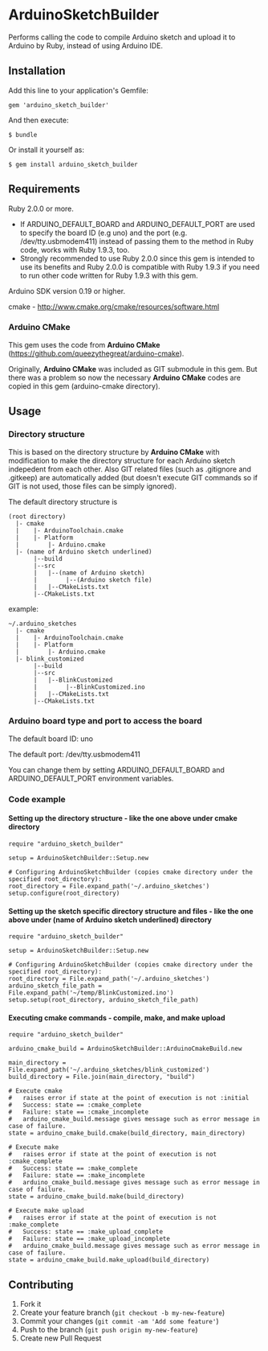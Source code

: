# ArduinoSketchBuilder

Performs calling the code to compile Arduino sketch and upload it to Arduino
by Ruby, instead of using Arduino IDE.

## Installation

Add this line to your application's Gemfile:

    gem 'arduino_sketch_builder'

And then execute:

    $ bundle

Or install it yourself as:

    $ gem install arduino_sketch_builder

## Requirements

Ruby 2.0.0 or more. 

 * If ARDUINO_DEFAULT_BOARD and ARDUINO_DEFAULT_PORT are used to specify the board ID (e.g uno) and the port (e.g. /dev/tty.usbmodem411) instead of passing them to the method in Ruby code, works with Ruby 1.9.3, too. 
 * Strongly recommended to use Ruby 2.0.0 since this gem is intended to use its benefits and Ruby 2.0.0 is compatible with Ruby 1.9.3 if you need to run other code written for Ruby 1.9.3 with this gem. 

Arduino SDK version 0.19 or higher. 

cmake - http://www.cmake.org/cmake/resources/software.html

### Arduino CMake

This gem uses the code from **Arduino CMake** (https://github.com/queezythegreat/arduino-cmake). 

Originally, **Arduino CMake** was included as GIT submodule in this gem. 
But there was a problem so now the necessary **Arduino CMake** codes are copied in this gem (arduino-cmake directory). 

## Usage

### Directory structure

This is based on the directory structure by **Arduino CMake** with modification to make the directory structure for each Arduino sketch indepedent from each other. Also GIT related files (such as .gitignore and .gitkeep) are automatically added (but doesn't execute GIT commands so if GIT is not used, those files can be simply ignored). 

The default directory structure is 

    (root directory)
      |- cmake
      |    |- ArduinoToolchain.cmake
      |    |- Platform
      |        |- Arduino.cmake  
      |- (name of Arduino sketch underlined)
           |--build
           |--src
           |   |--(name of Arduino sketch)
           |        |--(Arduino sketch file)
           |   |--CMakeLists.txt
           |--CMakeLists.txt  

example:

    ~/.arduino_sketches  
      |- cmake
      |    |- ArduinoToolchain.cmake
      |    |- Platform
      |        |- Arduino.cmake  
      |- blink_customized
           |--build
           |--src
           |   |--BlinkCustomized
           |        |--BlinkCustomized.ino
           |   |--CMakeLists.txt
           |--CMakeLists.txt    

### Arduino board type and port to access the board

The default board ID: uno

The default port: /dev/tty.usbmodem411

You can change them by setting ARDUINO_DEFAULT_BOARD and ARDUINO_DEFAULT_PORT environment variables. 

### Code example

#### Setting up the directory structure - like the one above under cmake directory

    require "arduino_sketch_builder"

    setup = ArduinoSketchBuilder::Setup.new

    # Configuring ArduinoSketchBuilder (copies cmake directory under the specified root_directory):
    root_directory = File.expand_path('~/.arduino_sketches')
    setup.configure(root_directory)  

#### Setting up the sketch specific directory structure and files - like the one above under (name of Arduino sketch underlined) directory

    require "arduino_sketch_builder"

    setup = ArduinoSketchBuilder::Setup.new

    # Configuring ArduinoSketchBuilder (copies cmake directory under the specified root_directory):
    root_directory = File.expand_path('~/.arduino_sketches')
    arduino_sketch_file_path = File.expand_path('~/temp/BlinkCustomized.ino')
    setup.setup(root_directory, arduino_sketch_file_path)  

#### Executing cmake commands - compile, make, and make upload

    require "arduino_sketch_builder"

    arduino_cmake_build = ArduinoSketchBuilder::ArduinoCmakeBuild.new

    main_directory = File.expand_path('~/.arduino_sketches/blink_customized')
    build_directory = File.join(main_directory, "build")

    # Execute cmake
    #   raises error if state at the point of execution is not :initial    
    #   Success: state == :cmake_complete
    #   Failure: state == :cmake_incomplete
    #   arduino_cmake_build.message gives message such as error message in case of failure. 
    state = arduino_cmake_build.cmake(build_directory, main_directory)

    # Execute make
    #   raises error if state at the point of execution is not :cmake_complete    
    #   Success: state == :make_complete
    #   Failure: state == :make_incomplete
    #   arduino_cmake_build.message gives message such as error message in case of failure. 
    state = arduino_cmake_build.make(build_directory)    

    # Execute make upload
    #   raises error if state at the point of execution is not :make_complete    
    #   Success: state == :make_upload_complete
    #   Failure: state == :make_upload_incomplete
    #   arduino_cmake_build.message gives message such as error message in case of failure. 
    state = arduino_cmake_build.make_upload(build_directory)     

## Contributing

1. Fork it
2. Create your feature branch (`git checkout -b my-new-feature`)
3. Commit your changes (`git commit -am 'Add some feature'`)
4. Push to the branch (`git push origin my-new-feature`)
5. Create new Pull Request
